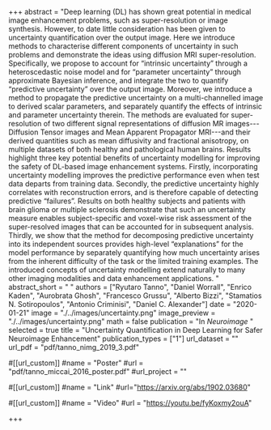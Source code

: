 +++
abstract = "Deep learning (DL) has shown great potential in medical image enhancement problems, such as super-resolution or image synthesis. However, to date little consideration has been given to uncertainty quantification over the output image. Here we introduce methods to characterise different components of uncertainty in such problems and demonstrate the ideas using diffusion MRI super-resolution.  Specifically, we propose to account for “intrinsic uncertainty” through a heteroscedastic noise model and for “parameter uncertainty” through approximate Bayesian inference, and integrate the two to quantify “predictive uncertainty” over the output image. Moreover, we introduce a method to propagate the predictive uncertainty on a multi-channelled image to derived scalar parameters, and separately quantify the effects of intrinsic and parameter uncertainty therein. The methods are evaluated for super-resolution of two different signal representations of diffusion MR images---Diffusion Tensor images and Mean Apparent Propagator MRI---and their derived quantities such as mean diffusivity and fractional anisotropy, on multiple datasets of both healthy and pathological human brains. Results highlight three key potential benefits of uncertainty modelling for improving the safety of DL-based image enhancement systems. Firstly, incorporating uncertainty modelling improves the predictive performance even when test data departs from training data. Secondly, the predictive uncertainty highly correlates with reconstruction errors, and is therefore capable of detecting predictive “failures”. Results on both healthy subjects and patients with brain glioma or multiple sclerosis demonstrate that such an uncertainty measure enables subject-specific and voxel-wise risk assessment of the super-resolved images that can be accounted for in subsequent analysis. Thirdly, we show that the method for decomposing predictive uncertainty into its independent sources provides high-level “explanations” for the model performance by separately quantifying how much uncertainty arises from the inherent difficulty of the task or the limited training examples. The introduced concepts of uncertainty modelling extend naturally to many other imaging modalities and data enhancement applications. " 
abstract_short = " "
authors = ["Ryutaro Tanno", "Daniel Worrall", "Enrico Kaden", "Aurobrata Ghosh", "Francesco Grussu", "Alberto Bizzi", "Stamatios N. Sotiropoulos", "Antonio Criminisi", "Daniel C. Alexander"]
date = "2020-01-21"
image = "./../images/uncertainty.png"
image_preview = "./../images/uncertainty.png"
math = false
publication = "In *Neuroimage* "
selected = true
title = "Uncertainty Quantification in Deep Learning for Safer Neuroimage Enhancement"
publication_types = ["1"]
url_dataset = ""
url_pdf = "pdf/tanno_nimg_2019_3.pdf"

#[[url_custom]]
#name = "Poster"
#url = "pdf/tanno_miccai_2016_poster.pdf"
#url_project = ""

#[[url_custom]]
#name = "Link"
#url="https://arxiv.org/abs/1902.03680"

#[[url_custom]]
#name = "Video"
#url = "https://youtu.be/fyKoxmy2ouA"

+++
